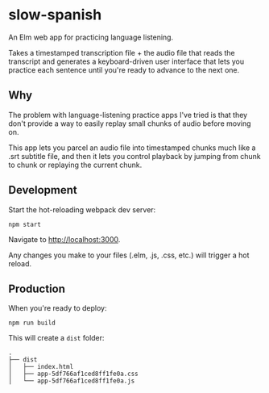 # slow-spanish

An Elm web app for practicing language listening.

Takes a timestamped transcription file + the audio file that reads the transcript
and generates a keyboard-driven user interface that lets you practice each
sentence until you're ready to advance to the next one.

## Why

The problem with language-listening practice apps I've tried
is that they don't provide a way to easily replay small
chunks of audio before moving on.

This app lets you parcel an audio file into timestamped chunks
much like a .srt subtitle file, and then it lets you control
playback by jumping from chunk to chunk or replaying the current chunk.

## Development

Start the hot-reloading webpack dev server:

    npm start

Navigate to <http://localhost:3000>.

Any changes you make to your files (.elm, .js, .css, etc.) will trigger
a hot reload.

## Production

When you're ready to deploy:

    npm run build

This will create a `dist` folder:

    .
    ├── dist
    │   ├── index.html
    │   ├── app-5df766af1ced8ff1fe0a.css
    │   └── app-5df766af1ced8ff1fe0a.js


